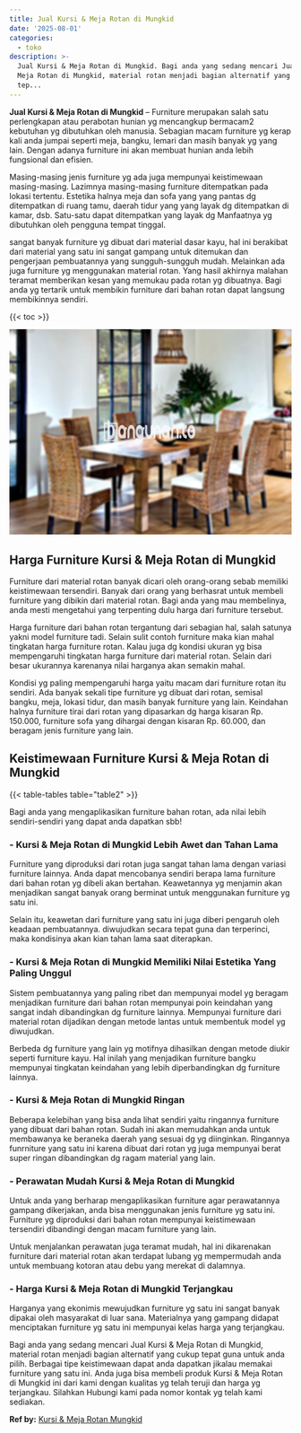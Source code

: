 ```yaml
---
title: Jual Kursi & Meja Rotan di Mungkid
date: '2025-08-01'
categories:
  - toko
description: >-
  Jual Kursi & Meja Rotan di Mungkid. Bagi anda yang sedang mencari Jual Kursi &
  Meja Rotan di Mungkid, material rotan menjadi bagian alternatif yang cukup
  tep...
---
```


**Jual Kursi & Meja Rotan di Mungkid** – Furniture merupakan salah satu perlengkapan atau perabotan hunian yg mencangkup bermacam2 kebutuhan yg dibutuhkan oleh manusia. Sebagian macam furniture yg kerap kali anda jumpai seperti meja, bangku, lemari dan masih banyak yg yang lain. Dengan adanya furniture ini akan membuat hunian anda lebih fungsional dan efisien.

Masing-masing jenis furniture yg ada juga mempunyai keistimewaan masing-masing. Lazimnya masing-masing furniture ditempatkan pada lokasi tertentu. Estetika halnya meja dan sofa yang yang pantas dg ditempatkan di ruang tamu, daerah tidur yang yang layak dg ditempatkan di kamar, dsb. Satu-satu dapat ditempatkan yang layak dg Manfaatnya yg dibutuhkan oleh pengguna tempat tinggal.

sangat banyak furniture yg dibuat dari material dasar kayu, hal ini berakibat dari material yang satu ini sangat gampang untuk ditemukan dan pengerjaan pembuatannya yang sungguh-sungguh mudah. Melainkan ada juga furniture yg menggunakan material rotan. Yang hasil akhirnya malahan teramat memberikan kesan yang memukau pada rotan yg dibuatnya. Bagi anda yg tertarik untuk membikin furniture dari bahan rotan dapat langsung membikinnya sendiri.

{{< toc >}}

![Jual Kursi & Meja Rotan di Mungkid](/images/kursi-meja-rotan-murah21.png)

## Harga Furniture Kursi & Meja Rotan di Mungkid

Furniture dari material rotan banyak dicari oleh orang-orang sebab memiliki keistimewaan tersendiri. Banyak dari orang yang berhasrat untuk membeli furniture yang dibikin dari material rotan. Bagi anda yang mau membelinya, anda mesti mengetahui yang terpenting dulu harga dari furniture tersebut.

Harga furniture dari bahan rotan tergantung dari sebagian hal, salah satunya yakni model furniture tadi. Selain sulit contoh furniture maka kian mahal tingkatan harga furniture rotan. Kalau juga dg kondisi ukuran yg bisa mempengaruhi tingkatan harga furniture dari material rotan. Selain dari besar ukurannya karenanya nilai harganya akan semakin mahal.

Kondisi yg paling mempengaruhi harga yaitu macam dari furniture rotan itu sendiri. Ada banyak sekali tipe furniture yg dibuat dari rotan, semisal bangku, meja, lokasi tidur, dan masih banyak furniture yang lain. Keindahan halnya furniture tirai dari rotan yang dipasarkan dg harga kisaran Rp. 150.000, furniture sofa yang dihargai dengan kisaran Rp. 60.000, dan beragam jenis furniture yang lain.

## Keistimewaan Furniture Kursi & Meja Rotan di Mungkid

{{< table-tables table="table2" >}}

Bagi anda yang mengaplikasikan furniture bahan rotan, ada nilai lebih sendiri-sendiri yang dapat anda dapatkan sbb!

### \- Kursi & Meja Rotan di Mungkid Lebih Awet dan Tahan Lama

Furniture yang diproduksi dari rotan juga sangat tahan lama dengan variasi furniture lainnya. Anda dapat mencobanya sendiri berapa lama furniture dari bahan rotan yg dibeli akan bertahan. Keawetannya yg menjamin akan menjadikan sangat banyak orang berminat untuk menggunakan furniture yg satu ini.

Selain itu, keawetan dari furniture yang satu ini juga diberi pengaruh oleh keadaan pembuatannya. diwujudkan secara tepat guna dan terperinci, maka kondisinya akan kian tahan lama saat diterapkan.

### \- Kursi & Meja Rotan di Mungkid Memiliki Nilai Estetika Yang Paling Unggul

Sistem pembuatannya yang paling ribet dan mempunyai model yg beragam menjadikan furniture dari bahan rotan mempunyai poin keindahan yang sangat indah dibandingkan dg furniture lainnya. Mempunyai furniture dari material rotan dijadikan dengan metode lantas untuk membentuk model yg diwujudkan.

Berbeda dg furniture yang lain yg motifnya dihasilkan dengan metode diukir seperti furniture kayu. Hal inilah yang menjadikan furniture bangku mempunyai tingkatan keindahan yang lebih diperbandingkan dg furniture lainnya.

### \- Kursi & Meja Rotan di Mungkid Ringan

Beberapa kelebihan yang bisa anda lihat sendiri yaitu ringannya furniture yang dibuat dari bahan rotan. Sudah ini akan memudahkan anda untuk membawanya ke beraneka daerah yang sesuai dg yg diinginkan. Ringannya funrniture yang satu ini karena dibuat dari rotan yg juga mempunyai berat super ringan dibandingkan dg ragam material yang lain.

### \- Perawatan Mudah Kursi & Meja Rotan di Mungkid

Untuk anda yang berharap mengaplikasikan furniture agar perawatannya gampang dikerjakan, anda bisa menggunakan jenis furniture yg satu ini. Furniture yg diproduksi dari bahan rotan mempunyai keistimewaan tersendiri dibandingi dengan macam furniture yang lain.

Untuk menjalankan perawatan juga teramat mudah, hal ini dikarenakan furniture dari material rotan akan terdapat lubang yg mempermudah anda untuk membuang kotoran atau debu yang merekat di dalamnya.

### \- Harga Kursi & Meja Rotan di Mungkid Terjangkau

Harganya yang ekonimis mewujudkan furniture yg satu ini sangat banyak dipakai oleh masyarakat di luar sana. Materialnya yang gampang didapat menciptakan furniture yg satu ini mempunyai kelas harga yang terjangkau.

Bagi anda yang sedang mencari Jual Kursi & Meja Rotan di Mungkid, material rotan menjadi bagian alternatif yang cukup tepat guna untuk anda pilih. Berbagai tipe keistimewaan dapat anda dapatkan jikalau memakai furniture yang satu ini. Anda juga bisa membeli produk Kursi & Meja Rotan di Mungkid ini dari kami dengan kualitas yg telah teruji dan harga yg terjangkau. Silahkan Hubungi kami pada nomor kontak yg telah kami sediakan.

**Ref by:** [Kursi & Meja Rotan Mungkid](https://id.wikipedia.org/wiki/Kursi)

